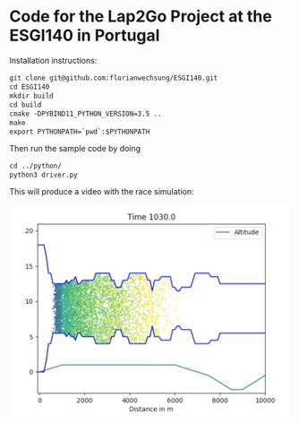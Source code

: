 # Code for the Lap2Go Project at the ESGI140 in Portugal


Installation instructions:

    git clone git@github.com:florianwechsung/ESGI140.git
    cd ESGI140
    mkdir build
    cd build
    cmake -DPYBIND11_PYTHON_VERSION=3.5 ..
    make
    export PYTHONPATH=`pwd`:$PYTHONPATH

Then run the sample code by doing

    cd ../python/
    python3 driver.py

This will produce a video with the race simulation:

![Sample Simulation](sample.png)
